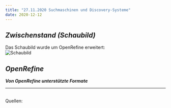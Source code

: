 ```yaml
---
title: "27.11.2020 Suchmaschinen und Discovery-Systeme"
date: 2020-12-12
---
```


## *Zwischenstand (Schaubild)*  

Das Schaubild wurde um OpenRefine erweitert:  
![Schaubild]({{site.baseurl}}/images/schaubild_neu.png)  

## *OpenRefine*   


***Von OpenRefine unterstützte Formate***  




---  
<br>
Quellen: 

